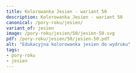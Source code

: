 ```yaml
---
title: Kolorowanka Jesien - wariant 50
description: Kolorowanka Jesien - wariant 50
canonical: /pory-roku/jesien/
variant_of: jesien
image: /pory-roku/jesien/50/jesien-50.svg
pdf: /pory-roku/jesien/50/jesien-50.pdf
alt: "Edukacyjna kolorowanka jesien do wydruku"
tags:
- pory-roku
- jesien
---
```

